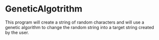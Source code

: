 GeneticAlgotrithm
========

This program will create a string of random characters and will use a genetic algorithm to
change the random string into a target string created by the user.